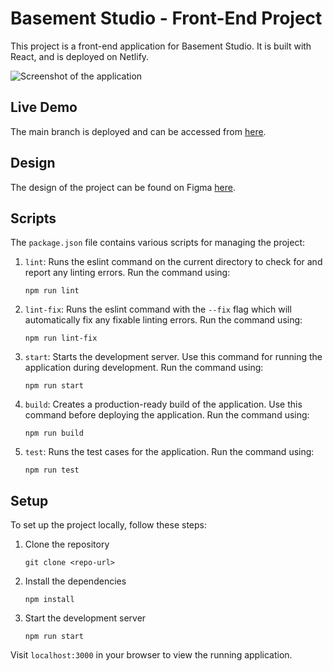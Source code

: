 # Basement Studio - Front-End Project

This project is a front-end application for Basement Studio. It is built with React, and is deployed on Netlify.

![Screenshot of the application](https://github.com/MajesticBay/basement-studio/assets/52670061/f834afc6-b676-4a33-909d-b6b18b22eff6)

## Live Demo

The main branch is deployed and can be accessed from [here](https://basement-studio-test.netlify.app/).

## Design

The design of the project can be found on Figma [here](https://www.figma.com/file/rxWIaqFa0cIzBmLe73KMfO/Basement-Studio?type=design&node-id=1437-4659&mode=design&t=033fVxnMSzXkpExl-0).

## Scripts

The `package.json` file contains various scripts for managing the project:

1. `lint`: Runs the eslint command on the current directory to check for and report any linting errors. Run the command using:

    ```
    npm run lint
    ```

2. `lint-fix`: Runs the eslint command with the `--fix` flag which will automatically fix any fixable linting errors. Run the command using:

    ```
    npm run lint-fix
    ```

3. `start`: Starts the development server. Use this command for running the application during development. Run the command using:

    ```
    npm run start
    ```

4. `build`: Creates a production-ready build of the application. Use this command before deploying the application. Run the command using:

    ```
    npm run build
    ```

5. `test`: Runs the test cases for the application. Run the command using:

    ```
    npm run test
    ```

## Setup

To set up the project locally, follow these steps:

1. Clone the repository

    ```
    git clone <repo-url>
    ```

2. Install the dependencies

    ```
    npm install
    ```

3. Start the development server

    ```
    npm run start
    ```

Visit `localhost:3000` in your browser to view the running application.

